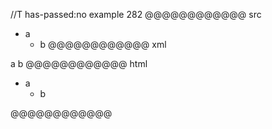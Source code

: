 //T has-passed:no
example 282
@@@@@@@@@@@@ src
- a
  - b
@@@@@@@@@@@@ xml
<?xml version="1.0" encoding="UTF-8"?>
<!DOCTYPE document SYSTEM "CommonMark.dtd">
<document xmlns="http://commonmark.org/xml/1.0">
  <list type="bullet" tight="true">
    <item>
      <paragraph>
        <text>a</text>
      </paragraph>
      <list type="bullet" tight="true">
        <item>
          <paragraph>
            <text>b</text>
          </paragraph>
        </item>
      </list>
    </item>
  </list>
</document>
@@@@@@@@@@@@ html
<ul>
<li>a
<ul>
<li>b</li>
</ul>
</li>
</ul>
@@@@@@@@@@@@
